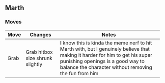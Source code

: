 ## Marth

### Moves
| Move | Changes | Notes |
| --- | --- | --- |
| Grab | Grab hitbox size shrunk slightly | I know this is kinda the meme nerf to hit Marth with, but I genuinely believe that making it harder for him to get his super punishing openings is a good way to balance the character without removing the fun from him |
